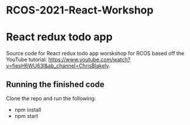 # RCOS-2021-React-Workshop
# React redux todo app

Source code for React redux todo app worskshop for RCOS based off the YouTube tutorial: https://www.youtube.com/watch?v=fiesH6WU63I&ab_channel=ChrisBlakely.

## Running the finished code

Clone the repo and run the following:

- npm install
- npm start
